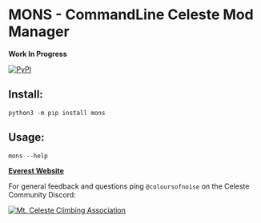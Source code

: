 # MONS - CommandLine Celeste Mod Manager
**Work In Progress**

[![PyPI](https://img.shields.io/pypi/v/mons.svg)](https://pypi.python.org/pypi/mons)

## Install:
```console
python3 -m pip install mons
```

## Usage:
```console
mons --help
```

**[Everest Website](https://everestapi.github.io/)**

For general feedback and questions ping `@coloursofnoise` on the Celeste Community Discord:

<a href="https://discord.gg/celeste"><img alt="Mt. Celeste Climbing Association" src="https://discordapp.com/api/guilds/403698615446536203/embed.png?style=banner2" /></a>